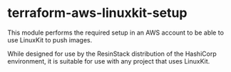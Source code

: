 # terraform-aws-linuxkit-setup

This module performs the required setup in an AWS account to be able
to use LinuxKit to push images.

While designed for use by the ResinStack distribution of the HashiCorp
environment, it is suitable for use with any project that uses
LinuxKit.
